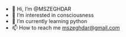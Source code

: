 - 👋 Hi, I’m @MSZEGHDAR
- 👀 I’m interested in consciousness
- 🌱 I’m currently learning python
- 📫 How to reach me mszeghdar@gmail.com

<!---
MSZEGHDAR/MSZEGHDAR is a ✨ special ✨ repository because its `README.md` (this file) appears on your GitHub profile.
You can click the Preview link to take a look at your changes.
--->

